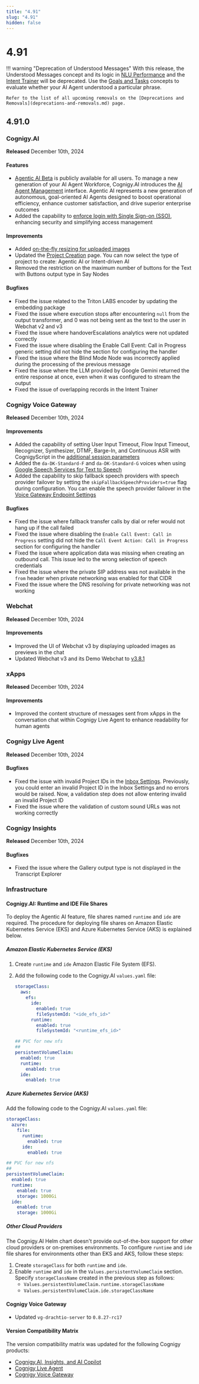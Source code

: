 ```yaml
---
title: "4.91"
slug: "4.91"
hidden: false
---
```


# 4.91

!!! warning "Deprecation of Understood Messages"
    With this release, the Understood Messages concept and its logic in [NLU Performance](../insights/dashboards/nlu-performance.md#understood-messages) and the [Intent Trainer](../ai/train/intent-trainer.md) will be deprecated. Use the [Goals and Tasks](../ai/analyze/goals-and-tasks/overview.md) concepts to evaluate whether your AI Agent understood a particular phrase.
   
    Refer to the list of all upcoming removals on the [Deprecations and Removals](deprecations-and-removals.md) page.

## 4.91.0

### Cognigy.AI

**Released** December 10th, 2024

#### Features

- [Agentic AI Beta](../ai/empower/agentic-ai/overview.md) is publicly available for all users. To manage a new generation of your AI Agent Workforce, Cognigy.AI introduces the [AI Agent Management](../ai/empower/agentic-ai/manage-ai-agents.md) interface. Agentic AI represents a new generation of autonomous, goal-oriented AI Agents designed to boost operational efficiency, enhance customer satisfaction, and drive superior enterprise outcomes
- Added the capability to [enforce login with Single Sign-on (SSO)](../ai/installation/single-sign-on-saml2.md#enforce-login-with-sso), enhancing security and simplifying access management

#### Improvements

- Added [on-the-fly resizing for uploaded images](../ai/deploy/endpoints/file-storage.md#resize-images)
- Updated the [Project Creation](../ai/build/projects.md#create-a-project) page. You can now select the type of project to create: Agentic AI or Intent-driven AI
- Removed the restriction on the maximum number of buttons for the Text with Buttons output type in Say Nodes

#### Bugfixes

- Fixed the issue related to the Triton LABS encoder by updating the embedding package
- Fixed the issue where execution stops after encountering `null` from the output transformer, and 0 was not being sent as the text to the user in Webchat v2 and v3
- Fixed the issue where handoverEscalations analytics were not updated correctly
- Fixed the issue where disabling the Enable Call Event: Call in Progress generic setting did not hide the section for configuring the handler
- Fixed the issue where the Blind Mode Node was incorrectly applied during the processing of the previous message
- Fixed the issue where the LLM provided by Google Gemini returned the entire response at once, even when it was configured to stream the output
- Fixed the issue of overlapping records in the Intent Trainer

### Cognigy Voice Gateway

**Released** December 10th, 2024

#### Improvements

- Added the capability of setting User Input Timeout, Flow Input Timeout, Recognizer, Synthesizer, DTMF, Barge-In, and Continuous ASR with CognigyScript in the [additional session parameters](../ai/build/node-reference/voice/voice-gateway/parameter-details.md#advanced)
- Added the `da-DK-Standard-F` and `da-DK-Standard-G` voices when using [Google Speech Services for Text to Speech](../ai/overview/getting-started-with-voice-agent.md)
- Added the capability to skip fallback speech providers with speech provider failover by setting the `skipFallbackSpeechProviders=true` flag during configuration. You can enable the speech provider failover in the [Voice Gateway Endpoint Settings](../ai/deploy/endpoint-reference/voice-gateway.md)

#### Bugfixes

- Fixed the issue where fallback transfer calls by dial or refer would not hang up if the call failed
- Fixed the issue where disabling the `Enable Call Event: Call in Progress` setting did not hide the `Call Event Action: Call in Progress` section for configuring the handler
- Fixed the issue where application data was missing when creating an outbound call. This issue led to the wrong selection of speech credentials
- Fixed the issue where the private SIP address was not available in the `from` header when private networking was enabled for that CIDR
- Fixed the issue where the DNS resolving for private networking was not working

### Webchat

**Released** December 10th, 2024

#### Improvements

- Improved the UI of Webchat v3 by displaying uploaded images as previews in the chat
- Updated Webchat v3 and its Demo Webchat to [v3.8.1](https://github.com/Cognigy/Webchat/releases/tag/v3.8.1)

### xApps

**Released** December 10th, 2024

#### Improvements

- Improved the content structure of messages sent from xApps in the conversation chat within Cognigy Live Agent to enhance readability for human agents

### Cognigy Live Agent

**Released** December 10th, 2024

#### Bugfixes

- Fixed the issue with invalid Project IDs in the [Inbox Settings](../live-agent/settings/inboxes.md). Previously, you could enter an invalid Project ID in the Inbox Settings and no errors would be raised. Now, a validation step does not allow entering invalid an invalid Project ID
- Fixed the issue where the validation of custom sound URLs was not working correctly

### Cognigy Insights

**Released** December 10th, 2024

#### Bugfixes

- Fixed the issue where the Gallery output type is not displayed in the Transcript Explorer

### Infrastructure

#### Cognigy.AI: Runtime and IDE File Shares

To deploy the Agentic AI feature, file shares named `runtime` and `ide` are required. The procedure for deploying file shares on Amazon Elastic Kubernetes Service (EKS) and Azure Kubernetes Service (AKS) is explained below.

##### Amazon Elastic Kubernetes Service (EKS)

1. Create `runtime` and `ide` Amazon Elastic File System (EFS).
2. Add the following code to the Cognigy.AI `values.yaml` file:

    ```yaml
    storageClass:
      aws:
        efs:
          ide:
            enabled: true
            fileSystemId: "<ide_efs_id>"
          runtime:
            enabled: true
            fileSystemId: "<runtime_efs_id>"
    
    ## PVC for new nfs
    ##
    persistentVolumeClaim:
      enabled: true
      runtime:
        enabled: true
      ide:
        enabled: true
    ```

##### Azure Kubernetes Service (AKS)

Add the following code to the Cognigy.AI `values.yaml` file:

```yaml
storageClass:
  azure:
    file:
      runtime:
        enabled: true
      ide:
        enabled: true

## PVC for new nfs
##
persistentVolumeClaim:
  enabled: true
  runtime:
    enabled: true
    storage: 1000Gi
  ide:
    enabled: true
    storage: 1000Gi
```

##### Other Cloud Providers

The Cognigy.AI Helm chart doesn't provide out-of-the-box support for other cloud providers or on-premises environments. To configure `runtime` and `ide` file shares for environments other than EKS and AKS, follow these steps:

1. Create `storageClass` for both `runtime` and `ide`.
2. Enable `runtime` and `ide` in the `Values.persistentVolumeClaim` section. Specify `storageClassName` created in the previous step as follows:
    - `Values.persistentVolumeClaim.runtime.storageClassName`
    - `Values.persistentVolumeClaim.ide.storageClassName`
   
#### Cognigy Voice Gateway

- Updated `vg-drachtio-server` to `0.8.27-rc17`

#### Version Compatibility Matrix

The version compatibility matrix was updated for the following Cognigy products:

- [Cognigy.AI, Insights, and AI Copilot](../ai/installation/version-compatibility-matrix.md)
- [Cognigy Live Agent](../live-agent/installation/deployment/version-compatibility-matrix.md)
- [Cognigy Voice Gateway](../voice-gateway/installation/version-compatibility-matrix.md)